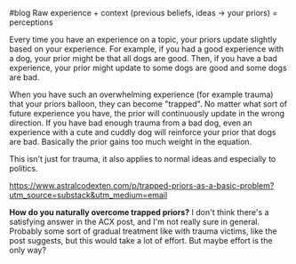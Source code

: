#blog 
Raw experience + context (previous beliefs, ideas -> your priors) = perceptions

Every time you have an experience on a topic, your priors update slightly based on your experience. For example, if you had a good experience with a dog, your prior might be that all dogs are good. Then, if you have a bad experience, your prior might update to some dogs are good and some dogs are bad. 

When you have such an overwhelming experience (for example trauma) that your priors balloon, they can become "trapped". No matter what sort of future experience you have, the prior will continuously update in the wrong direction. If you have bad enough trauma from a bad dog, even an experience with a cute and cuddly dog will reinforce your prior that dogs are bad. Basically the prior gains too much weight in the equation.

This isn't just for trauma, it also applies to normal ideas and especially to politics.

https://www.astralcodexten.com/p/trapped-priors-as-a-basic-problem?utm_source=substack&utm_medium=email

**How do you naturally overcome trapped priors?** I don't think there's a satisfying answer in the ACX post, and I'm not really sure in general. Probably some sort of gradual treatment like with trauma victims, like the post suggests, but this would take a lot of effort. But maybe effort is the only way? 

